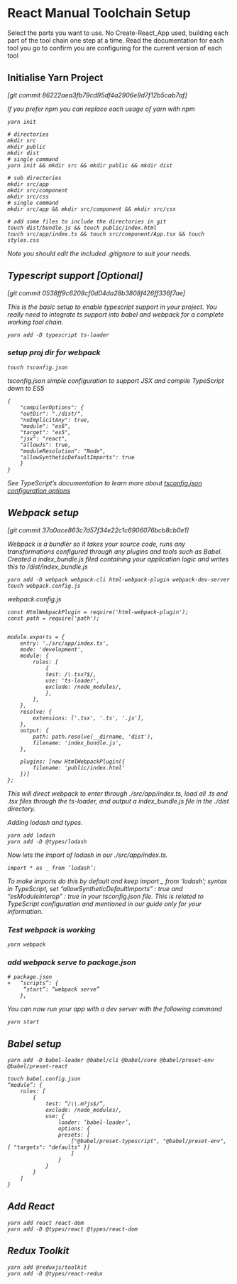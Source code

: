 # React Manual Toolchain Setup

Select the parts you want to use. No Create-React_App used, building each part of the tool chain one step at a time. Read 
the documentation for each tool you go to confirm you are configuring for the current version of each tool

## Initialise Yarn Project 
<i>[git commit 86222aea3fb79cd95df4a2906e9d7f12b5cab7af]

If you prefer npm you can replace each usage of yarn with npm

    yarn init

    # directories
    mkdir src
    mkdir public
    mkdir dist
    # single command
    yarn init && mkdir src && mkdir public && mkdir dist

    # sub directories
    mkdir src/app
    mkdir src/component
    mkdir src/css
    # single command
    mkdir src/app && mkdir src/component && mkdir src/css

    # add some files to include the directories in git
    touch dist/bundle.js && touch public/index.html 
    touch src/app/index.ts && touch src/component/App.tsx && touch styles.css
    
Note you should edit the included .gitignore to suit your needs.


## Typescript support [Optional]
<i>[git commit 0538ff9c6208cf0d04da28b3808f426ff336f7ae]

This is the basic setup to enable typescript support in your project. You really need to integrate ts support
into babel and webpack for a complete working tool chain.

    yarn add -D typescript ts-loader

### setup proj dir for webpack

    touch tsconfig.json


tsconfig.json simple configuration to support JSX and compile TypeScript down to ES5

    {
        "compilerOptions": {
        "outDir": "./dist/",
        "noImplicitAny": true,
        "module": "es6",
        "target": "es5",
        "jsx": "react",
        "allowJs": true,
        "moduleResolution": "Node",
        "allowSyntheticDefaultImports": true
        }
    }

See TypeScript’s documentation to learn more about [tsconfig.json configuration options](https://www.typescriptlang.org/docs/handbook/tsconfig-json.html)

## Webpack setup

[git commit 37a0ace863c7d57f34e22c1c6906076bcb8cb0e1]

Webpack is a bundler so it takes your source code, runs any transformations configured through any plugins and tools such as 
Babel. Created a index_bundle.js filed containing your application logic and writes this to /dist/index_bundle.js

    yarn add -D webpack webpack-cli html-webpack-plugin webpack-dev-server
    touch webpack.config.js

webpack.config.js
    
    const HtmlWebpackPlugin = require('html-webpack-plugin');
    const path = require('path');


    module.exports = {
        entry: './src/app/index.ts',
        mode: 'development',
        module: {
            rules: [
                {
                test: /\.tsx?$/,
                use: 'ts-loader',
                exclude: /node_modules/,
                },
            ],
        },
        resolve: {
            extensions: ['.tsx', '.ts', '.js'],
        },
        output: {
            path: path.resolve(__dirname, 'dist'),
            filename: 'index_bundle.js',
        },

        plugins: [new HtmlWebpackPlugin({
            filename: 'public/index.html'
        })]
    };

This will direct webpack to enter through ./src/app/index.ts, load all .ts and .tsx files through the ts-loader, and output a
index_bundle.js file in the ./dist directory.

Adding lodash and types.

    yarn add lodash
    yarn add -D @types/lodash

Now lets the import of lodash in our ./src/app/index.ts. 

    import * as _ from ‘lodash’;

To make imports do this by default and keep import _ from ‘lodash’; syntax in TypeScript, set “allowSyntheticDefaultImports” : true 
and “esModuleInterop” : true in your tsconfig.json file. This is related to TypeScript configuration and mentioned in our 
guide only for your information.

### Test webpack is working

    yarn webpack

### add webpack serve to package.json

    # package.json
    +   “scripts”: {
         “start”: “webpack serve”
        },

You can now run your app with a dev server with the following command
    
    yarn start

## Babel setup 

    yarn add -D babel-loader @babel/cli @babel/core @babel/preset-env @babel/preset-react  

    touch babel.config.json
    “module”: {
        rules: [
            {
                test: “/\\.m?js$/“,
                exclude: /node_modules/,
                use: {
                    loader: ‘babel-loader’,
                    options: {
                    presets: [
                        ["@babel/preset-typescript", "@babel/preset-env", { "targets": "defaults" }]
                        ]
                    }
                }
            }
        ]
    }

## Add React

    yarn add react react-dom
    yarn add -D @types/react @types/react-dom  

## Redux Toolkit

    yarn add @reduxjs/toolkit  
    yarn add -D @types/react-redux  